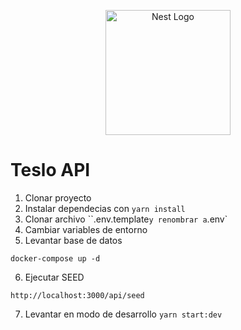 <p align="center">
  <a href="http://nestjs.com/" target="blank"><img src="https://nestjs.com/img/logo-small.svg" width="200" alt="Nest Logo" /></a>
</p>

# Teslo API

1. Clonar proyecto
2. Instalar dependecias con `yarn install`
3. Clonar archivo ``.env.template` y renombrar a `.env`
4. Cambiar variables de entorno
5. Levantar base de datos

```
docker-compose up -d
```

6. Ejecutar SEED

```
http://localhost:3000/api/seed
```

7. Levantar en modo de desarrollo `yarn start:dev`
